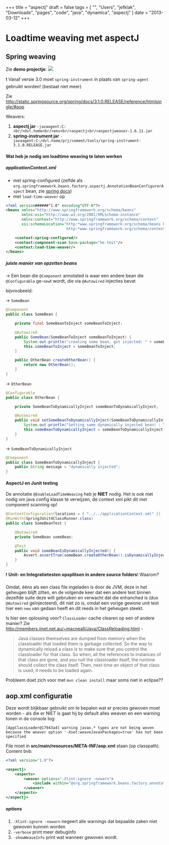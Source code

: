 +++
title = "aspectj"
draft = false
tags = [
    "",
    "Users",
    "jefklak",
    "Downloads",
    "pages",
    "code",
    "java",
    "dynamica",
    "aspectj"
]
date = "2013-03-12"
+++
# Loadtime weaving met aspectJ 

## Spring weaving 

Zie **demo projectje**: <img style='' src='/img//code/java/dynamica/weaving-test.zip|'>

:exclamation: Vanaf versie 3.0 moet `spring-instrument` in plaats van `spring-agent` gebruikt worden! (bestaat niet meer)

Zie http://static.springsource.org/spring/docs/3.1.0.RELEASE/reference/htmlsingle/#aop

Weavers:

  1. **aspectj jar** `-javaagent:C:<br/>dvl.home<br/>env<br/>aspectj<br/>aspectjweaver-1.6.11.jar`
  2. **spring-instrument jar** `-javaagent:C:/dvl.home/prj/comeet/tools/spring-instrument-3.1.0.RELEASE.jar`

#### Wat heb je nodig om loadtime weaving te laten werken 

##### applicationContext.xml 

  * met spring-configured (zelfde als `org.springframework.beans.factory.aspectj.AnnotationBeanConfigurerAspect` bean, zie [spring docs](http://static.springsource.org/spring/docs/3.0.0.RC2/reference/html/ch07s08.html))
  * met `load-time-weaver` op

```xml
<?xml version######"1.0" encoding"UTF-8"?>
<beans xmlns="http://www.springframework.org/schema/beans"
       xmlns:xsi="http://www.w3.org/2001/XMLSchema-instance"
       xmlns:context="http://www.springframework.org/schema/context"
       xsi:schemaLocation="http:*www.springframework.org/schema/beans http:*www.springframework.org/schema/beans/spring-beans-3.0.xsd
                           http:*www.springframework.org/schema/context http:*www.springframework.org/schema/context/spring-context-3.0.xsd">

    <context:spring-configured/>
    <context:component-scan base-package="be.test"/>    
    <context:load-time-weaver/>    
</beans>
```

##### juiste manier van opzetten beans 

-> Een bean die `@Component` annotated is waar een andere bean die `@Configurable` ge-`new`t wordt, die via `@Autowired` injecties bevat

bijvroobeeld:

-> `SomeBean`

```java
@Component
public class SomeBean {

	private final SomeBeanToInject someBeanToInject;

	@Autowired
	public SomeBean(SomeBeanToInject someBeanToInject) {
		System.out.println("creating some bean, got injected: " + someBeanToInject);
		this.someBeanToInject = someBeanToInject;
	}

	public OtherBean createOtherBean() {
		return new OtherBean();
	}
}
```

-> `OtherBean`

```java
@Configurable
public class OtherBean {

	private SomeBeanToDynamicallyInject someBeanToDynamicallyInject;

	@Autowired
	public void setSomeBeanToDynamicallyInject(SomeBeanToDynamicallyInject someBeanToDynamicallyInject) {
		System.out.println("Setting some dynamically injected bean! : " + someBeanToDynamicallyInject);
		this.someBeanToDynamicallyInject = someBeanToDynamicallyInject;
	}
}
```

-> `SomeBeanToDynamicallyInject`

```java
@Component
public class SomeBeanToDynamicallyInject {
	public String message = "dynamically injected";
}
```

#### AspectJ en Junit testing 

De annotatie `@EnableLoadTimeWeaving` heb je **NIET** nodig. Het is ook niet nodig om java config klasse te verwijzen, de context xml pikt dit met component scanning op!

```java
@ContextConfiguration(locations = { "../../applicationContext.xml" })
@RunWith(SpringJUnit4ClassRunner.class)
public class SomeBeanTest {

	@Autowired
	private SomeBean someBean;

	@Test
	public void someBeanIsDynamicallyInjected() {
		Assert.assertTrue(someBean.createOtherBean().isDynamicallyInjected());
	}
}
```

:exclamation: **Unit- en Integratietesten opsplitsen in andere source folders**! Waarom?<br/><br/>
Omdat, ééns als een class file ingeladen is door de JVM, deze in het geheugen blijft zitten, en de volgende keer dat een andere test binnen dezelfde suite deze wilt gebruiken en verwacht dat die enhanched is (dus `@Autowired` geïnjecteerd), dit niet zo is, omdat een vorige gewone unit test hier een `new` van gedaan heeft en dit reeds in het geheugen steekt. 

Is hier een oplossing voor? `ClassLoader` cache clearen op een of andere manier? Zie http://members.iinet.net.au/~macneall/Java/ClassReloading.html -

> Java classes themselves are dumped from memory when the classloader that loaded them is garbage collected. So the way to dynamically reload a class is to make sure that you control the classloader for that class. So when, all the references to instances of that class are gone, and you null the classloader itself, the runtime should collect the class itself. Then, next time an object of that class is used, it needs to be loaded again.

Probleem doet zich voor met `mvn clean install` maar soms niet in eclipse?? 

## aop.xml configuratie 

Deze wordt blijkbaar gebruikt om te bepalen wat er precies gewoven moet worden - als die er NIET is gaat hij by default alles weaven en een warning tonen in de console log:

```
[AppClassLoader@17943a4] warning javax.* types are not being woven because the weaver option '-Xset:weaveJavaxPackages=true' has not been specified
```

File moet in **src/main/resources/META-INF/aop.xml** staan (op classpath). Content bvb:

```xml
<?xml version="1.0"?>

<aspectj>
    <aspects>
        <weaver options="-Xlint:ignore -nowarn">
            <include within="@org.springframework.beans.factory.annotation.Configurable be.bla.blie..*" />
        </weaver>
    </aspects>
</aspectj>
```

##### options 

  1. `-Xlint:ignore -nowarn` negeert alle warnings dat bepaalde zaken niet gewoven kunnen worden
  2. `-verbose` print meer debuginfo
  3. `-showWeaveInfo` print wat wanneer gewoven wordt. 